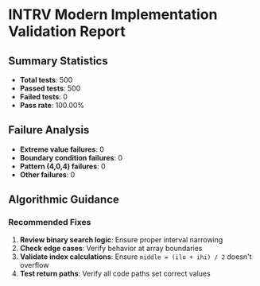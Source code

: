 # INTRV Modern Implementation Validation Report

## Summary Statistics

- **Total tests**: 500
- **Passed tests**: 500
- **Failed tests**: 0
- **Pass rate**: 100.00%

## Failure Analysis

- **Extreme value failures**: 0
- **Boundary condition failures**: 0
- **Pattern (4,0,4) failures**: 0
- **Other failures**: 0


## Algorithmic Guidance

### Recommended Fixes

1. **Review binary search logic**: Ensure proper interval narrowing
2. **Check edge cases**: Verify behavior at array boundaries
3. **Validate index calculations**: Ensure `middle = (ilo + ihi) / 2` doesn't overflow
4. **Test return paths**: Verify all code paths set correct values
